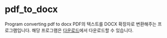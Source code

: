 # pdf_to_docx
Program converting pdf to docx
PDF의 텍스트를 DOCX 확장자로 변환해주는 프로그램입니다.
해당 프로그램은 [다운로드](https://github.com/tngtied/pdf_to_docx/blob/main/build/exe.win-amd64-3.12/pdf_to_docx.exe)에서 다운로드할 수 있습니다.
